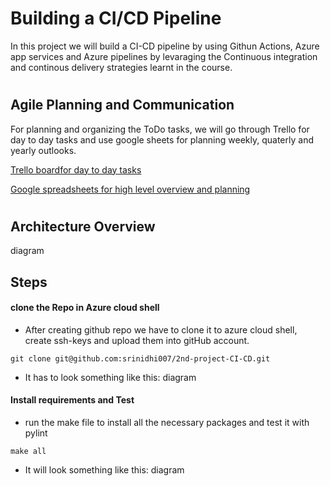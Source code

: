 # Building a CI/CD Pipeline
In this project we will build a CI-CD pipeline by using Githun Actions, Azure app services and Azure pipelines by levaraging the Continuous integration and continous delivery strategies learnt in the course.

#

## Agile Planning and Communication
For planning and organizing the ToDo tasks, we will go through Trello for day to day tasks and use google sheets for planning weekly, quaterly and yearly outlooks.

[Trello boardfor day to day tasks](https://trello.com/invite/b/eV2dTCfS/ATTIb73a021f9cc41346b085b28ba7240ac05C513744/ci-cd-2nd-project)

[Google spreadsheets for high level overview and planning](https://docs.google.com/spreadsheets/d/1i13qxWZAgimTkDBM0qaHdZdUQZiCsq8p/edit?usp=sharing&ouid=106030168383046099430&rtpof=true&sd=true)

#

## Architecture Overview

diagram



## Steps 

#### clone the Repo in Azure cloud shell
- After creating github repo we have to clone it to azure cloud shell, create ssh-keys and upload them into gitHub account.

```
git clone git@github.com:srinidhi007/2nd-project-CI-CD.git
```
- It has to look something like this:
diagram


#### Install requirements and Test
- run the make file to install all the necessary packages and test it with pylint
```
make all
```
- It will look something like this:
diagram


